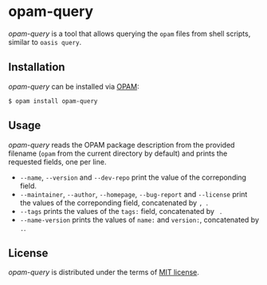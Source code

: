 opam-query
==========

_opam-query_ is a tool that allows querying the `opam` files from shell scripts,
similar to `oasis query`.

Installation
------------

_opam-query_ can be installed via [OPAM](https://opam.ocaml.org):

    $ opam install opam-query

Usage
-----

_opam-query_ reads the OPAM package description from the provided filename
(`opam` from the current directory by default) and prints the requested fields,
one per line.

  * `--name`, `--version` and `--dev-repo` print the value of the correponding field.
  * `--maintainer`, `--author`, `--homepage`, `--bug-report` and `--license` print
    the values of the correponding field, concatenated by `, `.
  * `--tags` prints the values of the `tags:` field, concatenated by ` `.
  * `--name-version` prints the values of `name:` and `version:`, concatenated by `.`.

License
-------

_opam-query_ is distributed under the terms of [MIT license](LICENSE.txt).
